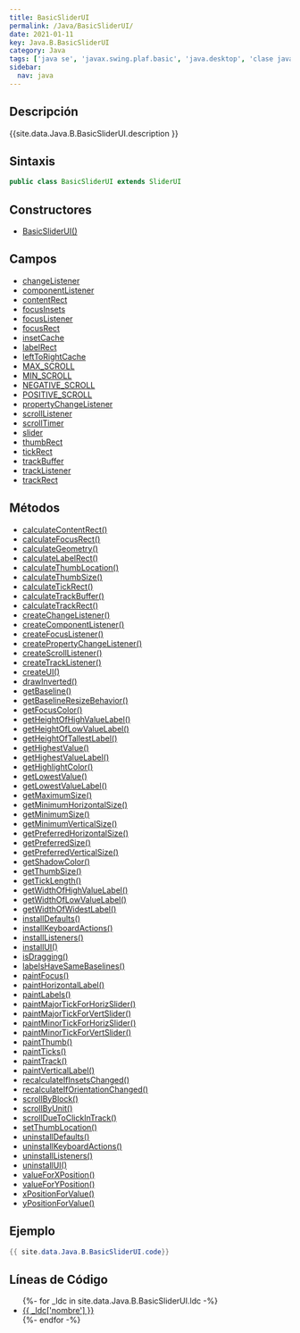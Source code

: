 ```yaml
---
title: BasicSliderUI
permalink: /Java/BasicSliderUI/
date: 2021-01-11
key: Java.B.BasicSliderUI
category: Java
tags: ['java se', 'javax.swing.plaf.basic', 'java.desktop', 'clase java', 'Java 1.0']
sidebar: 
  nav: java
---
```


## Descripción
{{site.data.Java.B.BasicSliderUI.description }}

## Sintaxis
~~~java
public class BasicSliderUI extends SliderUI
~~~

## Constructores
* [BasicSliderUI()](/Java/BasicSliderUI/BasicSliderUI/)

## Campos
* [changeListener](/Java/BasicSliderUI/changeListener/)
* [componentListener](/Java/BasicSliderUI/componentListener/)
* [contentRect](/Java/BasicSliderUI/contentRect/)
* [focusInsets](/Java/BasicSliderUI/focusInsets/)
* [focusListener](/Java/BasicSliderUI/focusListener/)
* [focusRect](/Java/BasicSliderUI/focusRect/)
* [insetCache](/Java/BasicSliderUI/insetCache/)
* [labelRect](/Java/BasicSliderUI/labelRect/)
* [leftToRightCache](/Java/BasicSliderUI/leftToRightCache/)
* [MAX_SCROLL](/Java/BasicSliderUI/MAX_SCROLL/)
* [MIN_SCROLL](/Java/BasicSliderUI/MIN_SCROLL/)
* [NEGATIVE_SCROLL](/Java/BasicSliderUI/NEGATIVE_SCROLL/)
* [POSITIVE_SCROLL](/Java/BasicSliderUI/POSITIVE_SCROLL/)
* [propertyChangeListener](/Java/BasicSliderUI/propertyChangeListener/)
* [scrollListener](/Java/BasicSliderUI/scrollListener/)
* [scrollTimer](/Java/BasicSliderUI/scrollTimer/)
* [slider](/Java/BasicSliderUI/slider/)
* [thumbRect](/Java/BasicSliderUI/thumbRect/)
* [tickRect](/Java/BasicSliderUI/tickRect/)
* [trackBuffer](/Java/BasicSliderUI/trackBuffer/)
* [trackListener](/Java/BasicSliderUI/trackListener/)
* [trackRect](/Java/BasicSliderUI/trackRect/)

## Métodos
* [calculateContentRect()](/Java/BasicSliderUI/calculateContentRect/)
* [calculateFocusRect()](/Java/BasicSliderUI/calculateFocusRect/)
* [calculateGeometry()](/Java/BasicSliderUI/calculateGeometry/)
* [calculateLabelRect()](/Java/BasicSliderUI/calculateLabelRect/)
* [calculateThumbLocation()](/Java/BasicSliderUI/calculateThumbLocation/)
* [calculateThumbSize()](/Java/BasicSliderUI/calculateThumbSize/)
* [calculateTickRect()](/Java/BasicSliderUI/calculateTickRect/)
* [calculateTrackBuffer()](/Java/BasicSliderUI/calculateTrackBuffer/)
* [calculateTrackRect()](/Java/BasicSliderUI/calculateTrackRect/)
* [createChangeListener()](/Java/BasicSliderUI/createChangeListener/)
* [createComponentListener()](/Java/BasicSliderUI/createComponentListener/)
* [createFocusListener()](/Java/BasicSliderUI/createFocusListener/)
* [createPropertyChangeListener()](/Java/BasicSliderUI/createPropertyChangeListener/)
* [createScrollListener()](/Java/BasicSliderUI/createScrollListener/)
* [createTrackListener()](/Java/BasicSliderUI/createTrackListener/)
* [createUI()](/Java/BasicSliderUI/createUI/)
* [drawInverted()](/Java/BasicSliderUI/drawInverted/)
* [getBaseline()](/Java/BasicSliderUI/getBaseline/)
* [getBaselineResizeBehavior()](/Java/BasicSliderUI/getBaselineResizeBehavior/)
* [getFocusColor()](/Java/BasicSliderUI/getFocusColor/)
* [getHeightOfHighValueLabel()](/Java/BasicSliderUI/getHeightOfHighValueLabel/)
* [getHeightOfLowValueLabel()](/Java/BasicSliderUI/getHeightOfLowValueLabel/)
* [getHeightOfTallestLabel()](/Java/BasicSliderUI/getHeightOfTallestLabel/)
* [getHighestValue()](/Java/BasicSliderUI/getHighestValue/)
* [getHighestValueLabel()](/Java/BasicSliderUI/getHighestValueLabel/)
* [getHighlightColor()](/Java/BasicSliderUI/getHighlightColor/)
* [getLowestValue()](/Java/BasicSliderUI/getLowestValue/)
* [getLowestValueLabel()](/Java/BasicSliderUI/getLowestValueLabel/)
* [getMaximumSize()](/Java/BasicSliderUI/getMaximumSize/)
* [getMinimumHorizontalSize()](/Java/BasicSliderUI/getMinimumHorizontalSize/)
* [getMinimumSize()](/Java/BasicSliderUI/getMinimumSize/)
* [getMinimumVerticalSize()](/Java/BasicSliderUI/getMinimumVerticalSize/)
* [getPreferredHorizontalSize()](/Java/BasicSliderUI/getPreferredHorizontalSize/)
* [getPreferredSize()](/Java/BasicSliderUI/getPreferredSize/)
* [getPreferredVerticalSize()](/Java/BasicSliderUI/getPreferredVerticalSize/)
* [getShadowColor()](/Java/BasicSliderUI/getShadowColor/)
* [getThumbSize()](/Java/BasicSliderUI/getThumbSize/)
* [getTickLength()](/Java/BasicSliderUI/getTickLength/)
* [getWidthOfHighValueLabel()](/Java/BasicSliderUI/getWidthOfHighValueLabel/)
* [getWidthOfLowValueLabel()](/Java/BasicSliderUI/getWidthOfLowValueLabel/)
* [getWidthOfWidestLabel()](/Java/BasicSliderUI/getWidthOfWidestLabel/)
* [installDefaults()](/Java/BasicSliderUI/installDefaults/)
* [installKeyboardActions()](/Java/BasicSliderUI/installKeyboardActions/)
* [installListeners()](/Java/BasicSliderUI/installListeners/)
* [installUI()](/Java/BasicSliderUI/installUI/)
* [isDragging()](/Java/BasicSliderUI/isDragging/)
* [labelsHaveSameBaselines()](/Java/BasicSliderUI/labelsHaveSameBaselines/)
* [paintFocus()](/Java/BasicSliderUI/paintFocus/)
* [paintHorizontalLabel()](/Java/BasicSliderUI/paintHorizontalLabel/)
* [paintLabels()](/Java/BasicSliderUI/paintLabels/)
* [paintMajorTickForHorizSlider()](/Java/BasicSliderUI/paintMajorTickForHorizSlider/)
* [paintMajorTickForVertSlider()](/Java/BasicSliderUI/paintMajorTickForVertSlider/)
* [paintMinorTickForHorizSlider()](/Java/BasicSliderUI/paintMinorTickForHorizSlider/)
* [paintMinorTickForVertSlider()](/Java/BasicSliderUI/paintMinorTickForVertSlider/)
* [paintThumb()](/Java/BasicSliderUI/paintThumb/)
* [paintTicks()](/Java/BasicSliderUI/paintTicks/)
* [paintTrack()](/Java/BasicSliderUI/paintTrack/)
* [paintVerticalLabel()](/Java/BasicSliderUI/paintVerticalLabel/)
* [recalculateIfInsetsChanged()](/Java/BasicSliderUI/recalculateIfInsetsChanged/)
* [recalculateIfOrientationChanged()](/Java/BasicSliderUI/recalculateIfOrientationChanged/)
* [scrollByBlock()](/Java/BasicSliderUI/scrollByBlock/)
* [scrollByUnit()](/Java/BasicSliderUI/scrollByUnit/)
* [scrollDueToClickInTrack()](/Java/BasicSliderUI/scrollDueToClickInTrack/)
* [setThumbLocation()](/Java/BasicSliderUI/setThumbLocation/)
* [uninstallDefaults()](/Java/BasicSliderUI/uninstallDefaults/)
* [uninstallKeyboardActions()](/Java/BasicSliderUI/uninstallKeyboardActions/)
* [uninstallListeners()](/Java/BasicSliderUI/uninstallListeners/)
* [uninstallUI()](/Java/BasicSliderUI/uninstallUI/)
* [valueForXPosition()](/Java/BasicSliderUI/valueForXPosition/)
* [valueForYPosition()](/Java/BasicSliderUI/valueForYPosition/)
* [xPositionForValue()](/Java/BasicSliderUI/xPositionForValue/)
* [yPositionForValue()](/Java/BasicSliderUI/yPositionForValue/)

## Ejemplo
~~~java
{{ site.data.Java.B.BasicSliderUI.code}}
~~~

## Líneas de Código
<ul>
{%- for _ldc in site.data.Java.B.BasicSliderUI.ldc -%}
   <li>
       <a href="{{_ldc['url'] }}">{{ _ldc['nombre'] }}</a>
   </li>
{%- endfor -%}
</ul>
